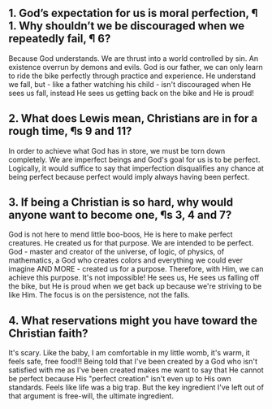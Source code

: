 ## 1. God’s expectation for us is moral perfection, ¶ 1. Why shouldn’t we be discouraged when we repeatedly fail, ¶ 6? 

Because God understands. We are thrust into a world controlled by sin. An existence overrun by demons and evils. God is our father, we can only learn to ride the bike perfectly through practice and experience. He understand we fall, but - like a father watching his child - isn't discouraged when He sees us fall, instead He sees us getting back on the bike and He is proud! 
## 2. What does Lewis mean, Christians are in for a rough time, ¶s 9 and 11? 

In order to achieve what God has in store, we must be torn down completely. We are imperfect beings and God's goal for us is to be perfect. Logically, it would suffice to say that imperfection disqualifies any chance at being perfect because perfect would imply always having been perfect.
## 3. If being a Christian is so hard, why would anyone want to become one, ¶s 3, 4 and 7? 

God is not here to mend little boo-boos, He is here to make perfect creatures. He created us for that purpose. We are intended to be perfect. God - master and creator of the universe, of logic, of physics, of mathematics, a God who creates colors and everything we could ever imagine AND MORE - created us for a purpose. Therefore, with Him, we can achieve this purpose. It's not impossible! He sees us, He sees us falling off the bike, but He is proud when we get back up because we're striving to be like Him. The focus is on the persistence, not the falls.
## 4. What reservations might you have toward the Christian faith? 

It's scary. Like the baby, I am comfortable in my little womb, it's warm, it feels safe, free food!!! Being told that I've been created by a God who isn't satisfied with me as I've been created makes me want to say that He cannot be perfect because His "perfect creation" isn't even up to His own standards. Feels like life was a big trap. But the key ingredient I've left out of that argument is free-will, the ultimate ingredient.
